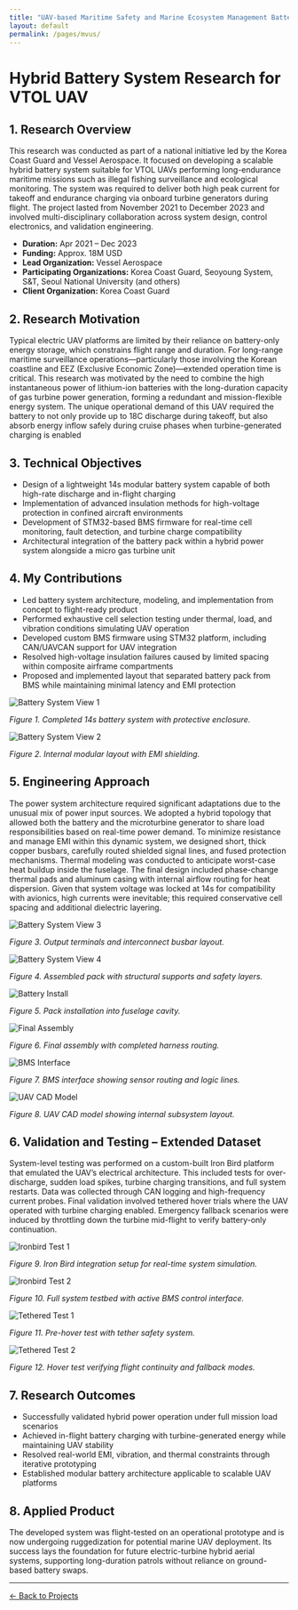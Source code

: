 ```yaml
---
title: "UAV-based Maritime Safety and Marine Ecosystem Management Battery System"
layout: default
permalink: /pages/mvus/
---
```


<h1>Hybrid Battery System Research for VTOL UAV</h1>

<h2>1. Research Overview</h2>
<p>This research was conducted as part of a national initiative led by the Korea Coast Guard and Vessel Aerospace. It focused on developing a scalable hybrid battery system suitable for VTOL UAVs performing long-endurance maritime missions such as illegal fishing surveillance and ecological monitoring. The system was required to deliver both high peak current for takeoff and endurance charging via onboard turbine generators during flight. The project lasted from November 2021 to December 2023 and involved multi-disciplinary collaboration across system design, control electronics, and validation engineering.</p>

- **Duration:** Apr 2021 – Dec 2023  
- **Funding:** Approx. 18M USD  
- **Lead Organization:** Vessel Aerospace 
- **Participating Organizations:** Korea Coast Guard, Seoyoung System, S&T, Seoul National University (and others) 
- **Client Organization:** Korea Coast Guard 



<h2>2. Research Motivation</h2>
<p>Typical electric UAV platforms are limited by their reliance on battery-only energy storage, which constrains flight range and duration. For long-range maritime surveillance operations—particularly those involving the Korean coastline and EEZ (Exclusive Economic Zone)—extended operation time is critical. This research was motivated by the need to combine the high instantaneous power of lithium-ion batteries with the long-duration capacity of gas turbine power generation, forming a redundant and mission-flexible energy system. The unique operational demand of this UAV required the battery to not only provide up to 18C discharge during takeoff, but also absorb energy inflow safely during cruise phases when turbine-generated charging is enabled</p>

<h2>3. Technical Objectives</h2>
<ul>
  <li>Design of a lightweight 14s modular battery system capable of both high-rate discharge and in-flight charging</li>
  <li>Implementation of advanced insulation methods for high-voltage protection in confined aircraft environments</li>
  <li>Development of STM32-based BMS firmware for real-time cell monitoring, fault detection, and turbine charge compatibility</li>
  <li>Architectural integration of the battery pack within a hybrid power system alongside a micro gas turbine unit</li>
</ul>

<h2>4. My Contributions</h2>
<ul>
  <li>Led battery system architecture, modeling, and implementation from concept to flight-ready product</li>
  <li>Performed exhaustive cell selection testing under thermal, load, and vibration conditions simulating UAV operation</li>
  <li>Developed custom BMS firmware using STM32 platform, including CAN/UAVCAN support for UAV integration</li>
  <li>Resolved high-voltage insulation failures caused by limited spacing within composite airframe compartments</li>
  <li>Proposed and implemented layout that separated battery pack from BMS while maintaining minimal latency and EMI protection</li>
</ul>

<div class="grid">
  <div>
    <img src="/assets/mvus/2.jpg" alt="Battery System View 1">
    <p><em>Figure 1. Completed 14s battery system with protective enclosure.</em></p>
  </div>
  <div>
    <img src="/assets/mvus/3.jpg" alt="Battery System View 2">
    <p><em>Figure 2. Internal modular layout with EMI shielding.</em></p>
  </div>
</div>

<h2>5. Engineering Approach</h2>
<p>The power system architecture required significant adaptations due to the unusual mix of power input sources. We adopted a hybrid topology that allowed both the battery and the microturbine generator to share load responsibilities based on real-time power demand. To minimize resistance and manage EMI within this dynamic system, we designed short, thick copper busbars, carefully routed shielded signal lines, and fused protection mechanisms.
Thermal modeling was conducted to anticipate worst-case heat buildup inside the fuselage. The final design included phase-change thermal pads and aluminum casing with internal airflow routing for heat dispersion. Given that system voltage was locked at 14s for compatibility with avionics, high currents were inevitable; this required conservative cell spacing and additional dielectric layering.</p>


<div class="grid">
  <div>
    <img src="/assets/mvus/4.jpg" alt="Battery System View 3">
    <p><em>Figure 3. Output terminals and interconnect busbar layout.</em></p>
  </div>
  <div>
    <img src="/assets/mvus/5.jpg" alt="Battery System View 4">
    <p><em>Figure 4. Assembled pack with structural supports and safety layers.</em></p>
  </div>
</div>

<div class="grid">
  <div>
    <img src="/assets/mvus/6.jpg" alt="Battery Install">
    <p><em>Figure 5. Pack installation into fuselage cavity.</em></p>
  </div>
  <div>
    <img src="/assets/mvus/7.jpg" alt="Final Assembly">
    <p><em>Figure 6. Final assembly with completed harness routing.</em></p>
  </div>
</div>

<div class="grid">
  <div>
    <img src="/assets/mvus/8.jpg" alt="BMS Interface">
    <p><em>Figure 7. BMS interface showing sensor routing and logic lines.</em></p>
  </div>
  <div>
    <img src="/assets/mvus/9.jpg" alt="UAV CAD Model">
    <p><em>Figure 8. UAV CAD model showing internal subsystem layout.</em></p>
  </div>
</div>

<h2>6. Validation and Testing – Extended Dataset</h2>
<p>System-level testing was performed on a custom-built Iron Bird platform that emulated the UAV’s electrical architecture. This included tests for over-discharge, sudden load spikes, turbine charging transitions, and full system restarts. Data was collected through CAN logging and high-frequency current probes.
Final validation involved tethered hover trials where the UAV operated with turbine charging enabled. Emergency fallback scenarios were induced by throttling down the turbine mid-flight to verify battery-only continuation.</p>


<div class="grid">
  <div>
    <img src="/assets/mvus/0.jpg" alt="Ironbird Test 1">
    <p><em>Figure 9. Iron Bird integration setup for real-time system simulation.</em></p>
  </div>
  <div>
    <img src="/assets/mvus/1.jpg" alt="Ironbird Test 2">
    <p><em>Figure 10. Full system testbed with active BMS control interface.</em></p>
  </div>
</div>

<div class="grid">
  <div>
    <img src="/assets/mvus/10.jpg" alt="Tethered Test 1">
    <p><em>Figure 11. Pre-hover test with tether safety system.</em></p>
  </div>
  <div>
    <img src="/assets/mvus/11.jpg" alt="Tethered Test 2">
    <p><em>Figure 12. Hover test verifying flight continuity and fallback modes.</em></p>
  </div>
</div>

<h2>7. Research Outcomes</h2>
<ul>
  <li>Successfully validated hybrid power operation under full mission load scenarios</li>
  <li>Achieved in-flight battery charging with turbine-generated energy while maintaining UAV stability</li>
  <li>Resolved real-world EMI, vibration, and thermal constraints through iterative prototyping</li>
  <li>Established modular battery architecture applicable to scalable UAV platforms</li>
</ul>

<h2>8. Applied Product</h2>
<p>The developed system was flight-tested on an operational prototype and is now undergoing ruggedization for potential marine UAV deployment. Its success lays the foundation for future electric-turbine hybrid aerial systems, supporting long-duration patrols without reliance on ground-based battery swaps.</p>

</body>
</html>
<hr>


<p><a href="{{ site.baseurl }}/projects/">← Back to Projects</a></p>

